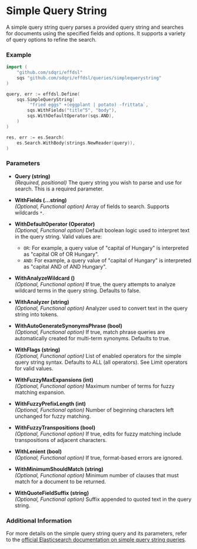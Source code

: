 # Simple Query String

A simple query string query parses a provided query string and searches for documents using the specified fields and options. It supports a variety of query options to refine the search.

### Example

```go
import (
	"github.com/sdqri/effdsl"
	sqs "github.com/sdqri/effdsl/queries/simplequerystring"
)

query, err := effdsl.Define(
    sqs.SimpleQueryString(
        `"fried eggs" +(eggplant | potato) -frittata`,
        sqs.WithFields("title^5", "body"),
        sqs.WithDefaultOperator(sqs.AND),
    )
)

res, err := es.Search(
    es.Search.WithBody(strings.NewReader(query)),
)
```

### Parameters

*   **Query (string)**  
    _(Required, positional)_ The query string you wish to parse and use for search. This is a required parameter.

*   **WithFields (...string)**  
    _(Optional, Functional option)_ Array of fields to search. Supports wildcards `*`.

*   **WithDefaultOperator (Operator)**  
    _(Optional, Functional option)_ Default boolean logic used to interpret text in the query string. Valid values are:
    *   `OR`: For example, a query value of "capital of Hungary" is interpreted as "capital OR of OR Hungary".
    *   `AND`: For example, a query value of "capital of Hungary" is interpreted as "capital AND of AND Hungary".

*   **WithAnalyzeWildcard ()**  
    _(Optional, Functional option)_ If true, the query attempts to analyze wildcard terms in the query string. Defaults to false.

*   **WithAnalyzer (string)**  
    _(Optional, Functional option)_ Analyzer used to convert text in the query string into tokens.

*   **WithAutoGenerateSynonymsPhrase (bool)**  
    _(Optional, Functional option)_ If true, match phrase queries are automatically created for multi-term synonyms. Defaults to true.

*   **WithFlags (string)**  
    _(Optional, Functional option)_ List of enabled operators for the simple query string syntax. Defaults to ALL (all operators). See Limit operators for valid values.

*   **WithFuzzyMaxExpansions (int)**  
    _(Optional, Functional option)_ Maximum number of terms for fuzzy matching expansion.

*   **WithFuzzyPrefixLength (int)**  
    _(Optional, Functional option)_ Number of beginning characters left unchanged for fuzzy matching.

*   **WithFuzzyTranspositions (bool)**  
    _(Optional, Functional option)_ If true, edits for fuzzy matching include transpositions of adjacent characters.

*   **WithLenient (bool)**  
    _(Optional, Functional option)_ If true, format-based errors are ignored.

*   **WithMinimumShouldMatch (string)**  
    _(Optional, Functional option)_ Minimum number of clauses that must match for a document to be returned.

*   **WithQuoteFieldSuffix (string)**  
    _(Optional, Functional option)_ Suffix appended to quoted text in the query string.

### Additional Information

For more details on the simple query string query and its parameters, refer to the [official Elasticsearch documentation on simple query string queries](https://www.elastic.co/guide/en/elasticsearch/reference/current/query-dsl-simple-query-string-query.html).

